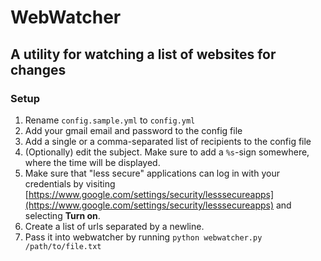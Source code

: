# WebWatcher
## A utility for watching a list of websites for changes

### Setup

1. Rename `config.sample.yml` to `config.yml`
2. Add your gmail email and password to the config file
3. Add a single or a comma-separated list of recipients to the config file
4. (Optionally) edit the subject. Make sure to add a `%s`-sign somewhere, where the time will be displayed.
4. Make sure that "less secure" applications can log in with your credentials by visiting [https://www.google.com/settings/security/lesssecureapps](https://www.google.com/settings/security/lesssecureapps) and selecting **Turn on**.
5. Create a list of urls separated by a newline.
6. Pass it into webwatcher by running `python webwatcher.py /path/to/file.txt`

